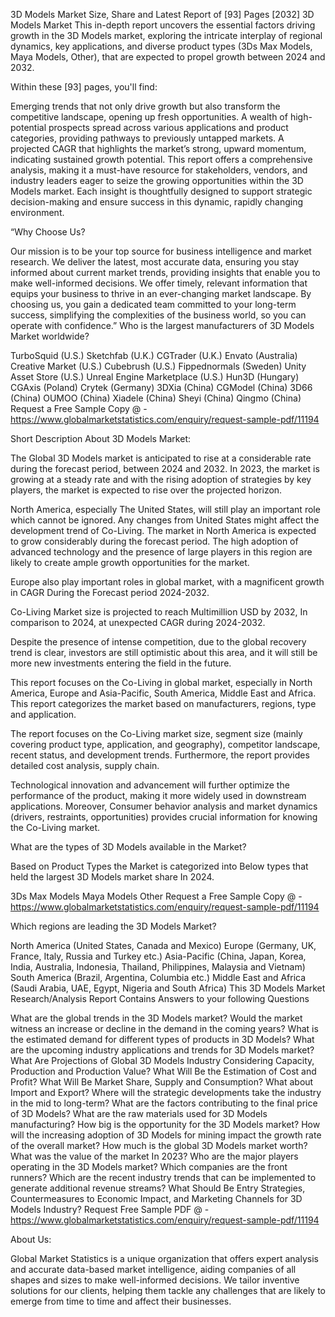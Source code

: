 3D Models Market Size, Share and Latest Report of [93] Pages [2032]
3D Models Market This in-depth report uncovers the essential factors driving growth in the 3D Models market, exploring the intricate interplay of regional dynamics, key applications, and diverse product types (3Ds Max Models, Maya Models, Other), that are expected to propel growth between 2024 and 2032.

Within these [93] pages, you'll find:

Emerging trends that not only drive growth but also transform the competitive landscape, opening up fresh opportunities.
A wealth of high-potential prospects spread across various applications and product categories, providing pathways to previously untapped markets.
A projected CAGR that highlights the market’s strong, upward momentum, indicating sustained growth potential.
This report offers a comprehensive analysis, making it a must-have resource for stakeholders, vendors, and industry leaders eager to seize the growing opportunities within the 3D Models market. Each insight is thoughtfully designed to support strategic decision-making and ensure success in this dynamic, rapidly changing environment.

“Why Choose Us?

Our mission is to be your top source for business intelligence and market research.
We deliver the latest, most accurate data, ensuring you stay informed about current market trends, providing insights that enable you to make well-informed decisions.
We offer timely, relevant information that equips your business to thrive in an ever-changing market landscape.
By choosing us, you gain a dedicated team committed to your long-term success, simplifying the complexities of the business world, so you can operate with confidence.”
Who is the largest manufacturers of 3D Models Market worldwide?


TurboSquid (U.S.)
Sketchfab (U.K.)
CGTrader (U.K.)
Envato (Australia)
Creative Market (U.S.)
Cubebrush (U.S.)
Fippednormals (Sweden)
Unity Asset Store (U.S.)
Unreal Engine Marketplace (U.S.)
Hun3D (Hungary)
CGAxis (Poland)
Crytek (Germany)
3DXia (China)
CGModel (China)
3D66 (China)
OUMOO (China)
Xiadele (China)
Sheyi (China)
Qingmo (China)
Request a Free Sample Copy @ - https://www.globalmarketstatistics.com/enquiry/request-sample-pdf/11194

 

Short Description About 3D Models Market:

The Global 3D Models market is anticipated to rise at a considerable rate during the forecast period, between 2024 and 2032. In 2023, the market is growing at a steady rate and with the rising adoption of strategies by key players, the market is expected to rise over the projected horizon.

North America, especially The United States, will still play an important role which cannot be ignored. Any changes from United States might affect the development trend of Co-Living. The market in North America is expected to grow considerably during the forecast period. The high adoption of advanced technology and the presence of large players in this region are likely to create ample growth opportunities for the market.

Europe also play important roles in global market, with a magnificent growth in CAGR During the Forecast period 2024-2032.

Co-Living Market size is projected to reach Multimillion USD by 2032, In comparison to 2024, at unexpected CAGR during 2024-2032.

Despite the presence of intense competition, due to the global recovery trend is clear, investors are still optimistic about this area, and it will still be more new investments entering the field in the future.

This report focuses on the Co-Living in global market, especially in North America, Europe and Asia-Pacific, South America, Middle East and Africa. This report categorizes the market based on manufacturers, regions, type and application.

The report focuses on the Co-Living market size, segment size (mainly covering product type, application, and geography), competitor landscape, recent status, and development trends. Furthermore, the report provides detailed cost analysis, supply chain.

Technological innovation and advancement will further optimize the performance of the product, making it more widely used in downstream applications. Moreover, Consumer behavior analysis and market dynamics (drivers, restraints, opportunities) provides crucial information for knowing the Co-Living market.

What are the types of 3D Models available in the Market?

Based on Product Types the Market is categorized into Below types that held the largest 3D Models market share In 2024.


3Ds Max Models
Maya Models
Other
Request a Free Sample Copy @ - https://www.globalmarketstatistics.com/enquiry/request-sample-pdf/11194

Which regions are leading the 3D Models Market?

North America (United States, Canada and Mexico)
Europe (Germany, UK, France, Italy, Russia and Turkey etc.)
Asia-Pacific (China, Japan, Korea, India, Australia, Indonesia, Thailand, Philippines, Malaysia and Vietnam)
South America (Brazil, Argentina, Columbia etc.)
Middle East and Africa (Saudi Arabia, UAE, Egypt, Nigeria and South Africa)
This 3D Models Market Research/Analysis Report Contains Answers to your following Questions

What are the global trends in the 3D Models market? Would the market witness an increase or decline in the demand in the coming years?
What is the estimated demand for different types of products in 3D Models? What are the upcoming industry applications and trends for 3D Models market?
What Are Projections of Global 3D Models Industry Considering Capacity, Production and Production Value? What Will Be the Estimation of Cost and Profit? What Will Be Market Share, Supply and Consumption? What about Import and Export?
Where will the strategic developments take the industry in the mid to long-term?
What are the factors contributing to the final price of 3D Models? What are the raw materials used for 3D Models manufacturing?
How big is the opportunity for the 3D Models market? How will the increasing adoption of 3D Models for mining impact the growth rate of the overall market?
How much is the global 3D Models market worth? What was the value of the market In 2023?
Who are the major players operating in the 3D Models market? Which companies are the front runners?
Which are the recent industry trends that can be implemented to generate additional revenue streams?
What Should Be Entry Strategies, Countermeasures to Economic Impact, and Marketing Channels for 3D Models Industry?
Request Free Sample PDF @ - https://www.globalmarketstatistics.com/enquiry/request-sample-pdf/11194

About Us:

Global Market Statistics is a unique organization that offers expert analysis and accurate data-based market intelligence, aiding companies of all shapes and sizes to make well-informed decisions. We tailor inventive solutions for our clients, helping them tackle any challenges that are likely to emerge from time to time and affect their businesses.